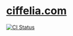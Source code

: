 # [ciffelia.com](https://ciffelia.com/)
[![CI Status](https://github.com/ciffelia/ciffelia.com/workflows/CI/badge.svg?branch=master)](https://github.com/ciffelia/ciffelia.com/actions?query=workflow%3ACI+branch%3Amaster)
